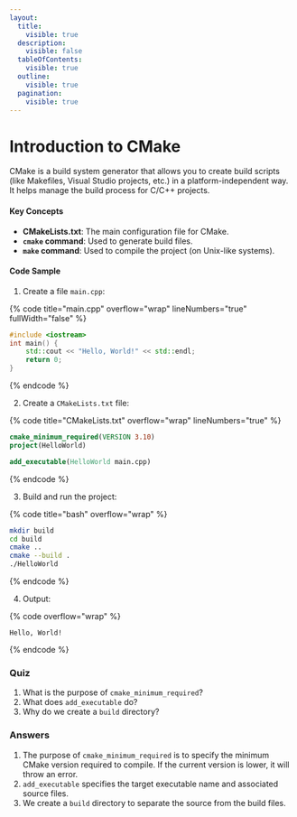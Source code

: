 ```yaml
---
layout:
  title:
    visible: true
  description:
    visible: false
  tableOfContents:
    visible: true
  outline:
    visible: true
  pagination:
    visible: true
---
```


# Introduction to CMake

CMake is a build system generator that allows you to create build scripts (like Makefiles, Visual Studio projects, etc.) in a platform-independent way. It helps manage the build process for C/C++ projects.

#### Key Concepts

* **CMakeLists.txt**: The main configuration file for CMake.
* **`cmake` command**: Used to generate build files.
* **`make` command**: Used to compile the project (on Unix-like systems).

#### Code Sample

1. Create a file `main.cpp`:

{% code title="main.cpp" overflow="wrap" lineNumbers="true" fullWidth="false" %}
```cpp
#include <iostream>
int main() {
    std::cout << "Hello, World!" << std::endl;
    return 0;
}
```
{% endcode %}

2. Create a `CMakeLists.txt` file:

{% code title="CMakeLists.txt" overflow="wrap" lineNumbers="true" %}
```cmake
cmake_minimum_required(VERSION 3.10)
project(HelloWorld)

add_executable(HelloWorld main.cpp)
```
{% endcode %}

3. Build and run the project:

{% code title="bash" overflow="wrap" %}
```bash
mkdir build
cd build
cmake ..
cmake --build .
./HelloWorld
```
{% endcode %}

4. Output:

{% code overflow="wrap" %}
```
Hello, World!
```
{% endcode %}

### Quiz

1. What is the purpose of `cmake_minimum_required`?
2. What does `add_executable` do?
3. Why do we create a `build` directory?

### Answers

1. The purpose of `cmake_minimum_required` is to specify the minimum CMake version required to compile. If the current version is lower, it will throw an error.
2. `add_executable` specifies the target executable name and associated source files.
3. We create a `build` directory to separate the source from the build files.

